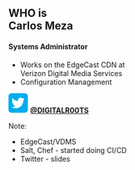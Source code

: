 ## WHO is<br/>Carlos Meza <!-- .element style="line-height:1em" -->

#### Systems Administrator
* Works on the EdgeCast CDN at<br/>Verizon Digital Media Services
* Configuration Management

![twitter button](img/twitter.svg) <!-- .element style="box-shadow:none;height:.75em; border:0; vertical-align:text-top" -->
**[@DIGITALR00TS](https://twitter.com/digitalr00ts)<!-- .element style="color:lightgreen;font-size:.75em" -->**

Note:
* EdgeCast/VDMS
* Salt, Chef - started doing CI/CD
* Twitter - slides
